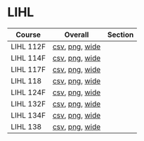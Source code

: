 # LIHL

| Course | Overall | Section |
| ------ | ------- | ------- |
| LIHL 112F | [csv](https://github.com/UCSD-Historical-Enrollment-Data/2024Fall/blob/main/overall/LIHL%20112F.csv), [png](https://raw.githubusercontent.com/UCSD-Historical-Enrollment-Data/2024Fall/main/plot_overall/LIHL%20112F.png), [wide](https://raw.githubusercontent.com/UCSD-Historical-Enrollment-Data/2024Fall/main/plot_overall_wide/LIHL%20112F.png) |  |
| LIHL 114F | [csv](https://github.com/UCSD-Historical-Enrollment-Data/2024Fall/blob/main/overall/LIHL%20114F.csv), [png](https://raw.githubusercontent.com/UCSD-Historical-Enrollment-Data/2024Fall/main/plot_overall/LIHL%20114F.png), [wide](https://raw.githubusercontent.com/UCSD-Historical-Enrollment-Data/2024Fall/main/plot_overall_wide/LIHL%20114F.png) |  |
| LIHL 117F | [csv](https://github.com/UCSD-Historical-Enrollment-Data/2024Fall/blob/main/overall/LIHL%20117F.csv), [png](https://raw.githubusercontent.com/UCSD-Historical-Enrollment-Data/2024Fall/main/plot_overall/LIHL%20117F.png), [wide](https://raw.githubusercontent.com/UCSD-Historical-Enrollment-Data/2024Fall/main/plot_overall_wide/LIHL%20117F.png) |  |
| LIHL 118 | [csv](https://github.com/UCSD-Historical-Enrollment-Data/2024Fall/blob/main/overall/LIHL%20118.csv), [png](https://raw.githubusercontent.com/UCSD-Historical-Enrollment-Data/2024Fall/main/plot_overall/LIHL%20118.png), [wide](https://raw.githubusercontent.com/UCSD-Historical-Enrollment-Data/2024Fall/main/plot_overall_wide/LIHL%20118.png) |  |
| LIHL 124F | [csv](https://github.com/UCSD-Historical-Enrollment-Data/2024Fall/blob/main/overall/LIHL%20124F.csv), [png](https://raw.githubusercontent.com/UCSD-Historical-Enrollment-Data/2024Fall/main/plot_overall/LIHL%20124F.png), [wide](https://raw.githubusercontent.com/UCSD-Historical-Enrollment-Data/2024Fall/main/plot_overall_wide/LIHL%20124F.png) |  |
| LIHL 132F | [csv](https://github.com/UCSD-Historical-Enrollment-Data/2024Fall/blob/main/overall/LIHL%20132F.csv), [png](https://raw.githubusercontent.com/UCSD-Historical-Enrollment-Data/2024Fall/main/plot_overall/LIHL%20132F.png), [wide](https://raw.githubusercontent.com/UCSD-Historical-Enrollment-Data/2024Fall/main/plot_overall_wide/LIHL%20132F.png) |  |
| LIHL 134F | [csv](https://github.com/UCSD-Historical-Enrollment-Data/2024Fall/blob/main/overall/LIHL%20134F.csv), [png](https://raw.githubusercontent.com/UCSD-Historical-Enrollment-Data/2024Fall/main/plot_overall/LIHL%20134F.png), [wide](https://raw.githubusercontent.com/UCSD-Historical-Enrollment-Data/2024Fall/main/plot_overall_wide/LIHL%20134F.png) |  |
| LIHL 138 | [csv](https://github.com/UCSD-Historical-Enrollment-Data/2024Fall/blob/main/overall/LIHL%20138.csv), [png](https://raw.githubusercontent.com/UCSD-Historical-Enrollment-Data/2024Fall/main/plot_overall/LIHL%20138.png), [wide](https://raw.githubusercontent.com/UCSD-Historical-Enrollment-Data/2024Fall/main/plot_overall_wide/LIHL%20138.png) |  |
